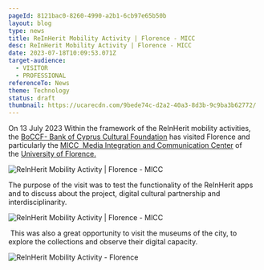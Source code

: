 ```yaml
---
pageId: 8121bac0-8260-4990-a2b1-6cb97e65b50b
layout: blog
type: news
title: ReInHerit Mobility Activity | Florence - MICC
desc: ReInHerit Mobility Activity | Florence - MICC
date: 2023-07-18T10:09:53.071Z
target-audience:
  - VISITOR
  - PROFESSIONAL
referenceTo: News
theme: Technology
status: draft
thumbnail: https://ucarecdn.com/9bede74c-d2a2-40a3-8d3b-9c9ba3b62772/
---
```

On 13 July 2023 Within the framework of the ReInHerit mobility activities, the [BoCCF- Bank of Cyprus Cultural Foundation](https://www.boccf.org) has visited Florence and particularly the [MICC  Media Integration and Communication Center](http://www.micc.unifi.it/) of the [University of Florence.](https://www.unifi.it/changelang-eng.html)

![ReInHerit Mobility Activity | Florence - MICC](https://ucarecdn.com/da573060-e86b-46ce-974c-60cef8d7bace/ "ReInHerit Mobility Activity | Florence - MICC")

The purpose of the visit was to test the functionality of the ReInHerit apps and to discuss about the project, digital cultural partnership and interdisciplinarity. 

![ReInHerit Mobility Activity | Florence - MICC](https://ucarecdn.com/a3501f9d-a069-4809-9a35-3b0132ede7b9/ "ReInHerit Mobility Activity | Florence - MICC")

 This was also a great opportunity to visit the museums of the city, to explore the collections and observe their digital capacity.

![ReInHerit Mobility Activity - Florence](https://ucarecdn.com/ea8626c6-0b51-4ac2-894f-763409a4b076/ "ReInHerit Mobility Activity - Florence")